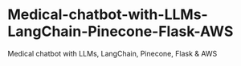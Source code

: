 # Medical-chatbot-with-LLMs-LangChain-Pinecone-Flask-AWS
Medical chatbot with LLMs, LangChain, Pinecone, Flask &amp; AWS
